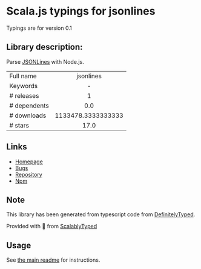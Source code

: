 
# Scala.js typings for jsonlines

Typings are for version 0.1

## Library description:
Parse [JSONLines](http://jsonlines.org) with Node.js.

|                    |                 |
| ------------------ | :-------------: |
| Full name          | jsonlines |
| Keywords           | - |
| # releases         | 1 |
| # dependents       | 0.0 |
| # downloads        | 1133478.3333333333 |
| # stars            | 17.0 |

## Links
- [Homepage](https://github.com/LinusU/node-jsonlines#readme)
- [Bugs](https://github.com/LinusU/node-jsonlines/issues)
- [Repository](https://github.com/LinusU/node-jsonlines)
- [Npm](https://www.npmjs.com/package/jsonlines)
    


## Note
This library has been generated from typescript code from [DefinitelyTyped](https://definitelytyped.org).

Provided with :purple_heart: from [ScalablyTyped](https://github.com/oyvindberg/ScalablyTyped)

## Usage
See [the main readme](../../readme.md) for instructions.


